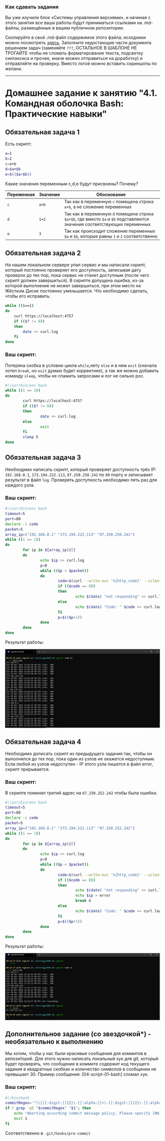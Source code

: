 ### Как сдавать задания

Вы уже изучили блок «Системы управления версиями», и начиная с этого занятия все ваши работы будут приниматься ссылками на .md-файлы, размещённые в вашем публичном репозитории.

Скопируйте в свой .md-файл содержимое этого файла; исходники можно посмотреть [здесь](https://raw.githubusercontent.com/netology-code/sysadm-homeworks/devsys10/04-script-01-bash/README.md). Заполните недостающие части документа решением задач (заменяйте `???`, ОСТАЛЬНОЕ В ШАБЛОНЕ НЕ ТРОГАЙТЕ чтобы не сломать форматирование текста, подсветку синтаксиса и прочее, иначе можно отправиться на доработку) и отправляйте на проверку. Вместо логов можно вставить скриншоты по желани.

---


# Домашнее задание к занятию "4.1. Командная оболочка Bash: Практические навыки"

## Обязательная задача 1

Есть скрипт:
```bash
a=1
b=2
c=a+b
d=$a+$b
e=$(($a+$b))
```

Какие значения переменным c,d,e будут присвоены? Почему?

| Переменная | Значение | Обоснование                                                                                                                |
|------------|----------|----------------------------------------------------------------------------------------------------------------------------|
| `c`        | `a+b`    | Так как в переменную `c` помещена строка `a+b`, а не сложение переменных                                                   |
| `d`        | `1+2`    | Так как в переменную `d` помещена строка `$a+$b`, где вместо `$a` и `$b` подставляются значения соответствующих переменных |
| `e`        | `3`      | Так как происходит сложение переменных `$a` и `$b`, которые равны `1` и `2` соответственно                                 |


## Обязательная задача 2
На нашем локальном сервере упал сервис и мы написали скрипт, который постоянно проверяет его доступность, записывая дату проверок до тех пор, пока сервис не станет доступным (после чего скрипт должен завершиться). В скрипте допущена ошибка, из-за которой выполнение не может завершиться, при этом место на Жёстком Диске постоянно уменьшается. Что необходимо сделать, чтобы его исправить:
```bash
while ((1==1)
do
	curl https://localhost:4757
	if (($? != 0))
	then
		date >> curl.log
	fi
done
```

### Ваш скрипт:

Потеряна скобка в условии цикла `while`,нету `else` и в нем `exit` (сначала хотел `break`, но `exit` думаю будет корректнее), а так же можно добавить команду `sleep`, чтобы не спамить запросами и лог не сильно рос.

```bash
#!/usr/bin/env bash
while ((1 == 1))
do
        curl https://localhost:4757
        if (($? != 0))
        then
                date >> curl.log
        else
                exit
        fi
        sleep 5
done
```

## Обязательная задача 3
Необходимо написать скрипт, который проверяет доступность трёх IP: `192.168.0.1`, `173.194.222.113`, `87.250.250.242` по `80` порту и записывает результат в файл `log`. Проверять доступность необходимо пять раз для каждого узла.

### Ваш скрипт:
```bash
#!/usr/bin/env bash
timeout=5
port=80
declare -i code
packet=5
array_ip=("192.168.0.1" "173.194.222.113" "87.250.250.242")
while ((1 == 1))
do
        for ip in ${array_ip[@]}
        do
                echo $ip >> curl.log
                p=0
                while (($p < $packet))
                do
                        code=$(curl --write-out '%{http_code}' --silent --output /dev/null --connect-timeout $timeout http://$ip:$port)
                        if (($code == 0))
                        then
                                echo $(date) "not responding" >> curl.log
                        else
                                echo $(date) "Code: " $code >> curl.log
                        fi
                        p=$(($p+1))
                done
        done
done
```

Результат работы:

![1](img/img001.png)

## Обязательная задача 4
Необходимо дописать скрипт из предыдущего задания так, чтобы он выполнялся до тех пор, пока один из узлов не окажется недоступным. Если любой из узлов недоступен - IP этого узла пишется в файл error, скрипт прерывается.

### Ваш скрипт:

В скрипте поменял третий адрес на `87.250.252.242` чтобы была ошибка.

```bash
#!/usr/bin/env bash
timeout=5
port=80
declare -i code
packet=5
array_ip=("192.168.0.1" "173.194.222.113" "87.250.252.242")
while ((1 == 1))
do
        for ip in ${array_ip[@]}
        do
                echo $ip >> curl.log
                p=0
                while (($p < $packet))
                do
                        code=$(curl --write-out '%{http_code}' --silent --output /dev/null --connect-timeout $timeout http://$ip:$port)
                        if (($code == 0))
                        then
                                echo $(date) "not responding" >> curl.log
                                echo $ip > error
                                break 4
                        else
                                echo $(date) "Code: " $code >> curl.log
                        fi
                        p=$(($p+1))
                done
        done
done
```

Результат работы:

![2](img/img002.png)

## Дополнительное задание (со звездочкой*) - необязательно к выполнению

Мы хотим, чтобы у нас были красивые сообщения для коммитов в репозиторий. Для этого нужно написать локальный хук для git, который будет проверять, что сообщение в коммите содержит код текущего задания в квадратных скобках и количество символов в сообщении не превышает 30. Пример сообщения: \[04-script-01-bash\] сломал хук.

### Ваш скрипт:
```bash
#!/bin/bash
commitRegex='^(\[[[:digit:]]{2}\-[[:alpha:]]+\-[[:digit:]]{2}\-[[:alpha:]]+\]\ [a-zA-Zа-яА-Я0-9\ \.\,\;\:]{1,30}$|merge|hotfix)'
if ! grep -qE "$commitRegex" "$1"; then
    echo "Aborting according commit message policy. Please specify [NN-string-NN-string] string."
    exit 1
fi
```

Соответственно в `.git/hooks/pre-commit`
